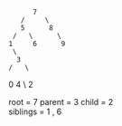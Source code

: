           7
       /     \
       5      8
     /   \      \
    1     6      9
     \
      3
    /   \ 
   0     4
    \ 
     2
     
root = 7
parent = 3
child = 2  
siblings = 1 , 6     
